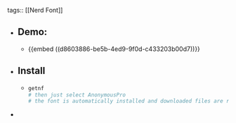tags:: [[Nerd Font]]

- ## Demo:
	- {{embed ((d8603886-be5b-4ed9-9f0d-c433203b00d7))}}
- ## Install
	- ```bash
	  getnf
	  # then just select AnonymousPro
	  # the font is automatically installed and downloaded files are removed
	  ```
-